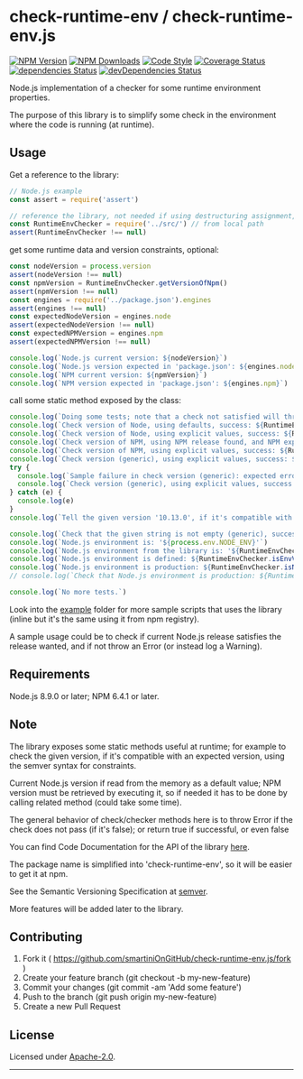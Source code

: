 # check-runtime-env / check-runtime-env.js

  [![NPM Version](https://img.shields.io/npm/v/check-runtime-env.svg?style=flat)](https://npmjs.org/package/check-runtime-env/)
  [![NPM Downloads](https://img.shields.io/npm/dm/check-runtime-env.svg?style=flat)](https://npmjs.org/package/check-runtime-env/)
  [![Code Style](https://img.shields.io/badge/code%20style-standard-brightgreen.svg?style=flat)](http://standardjs.com/)
  [![Coverage Status](https://coveralls.io/repos/github/smartiniOnGitHub/check-runtime-env.js/badge.svg?branch=master)](https://coveralls.io/github/smartiniOnGitHub/check-runtime-env.js/?branch=master)
  [![dependencies Status](https://david-dm.org/smartiniOnGitHub/check-runtime-env.js/status.svg)](https://david-dm.org/smartiniOnGitHub/check-runtime-env.js)
  [![devDependencies Status](https://david-dm.org/smartiniOnGitHub/check-runtime-env.js/dev-status.svg)](https://david-dm.org/smartiniOnGitHub/check-runtime-env.js?type=dev)

Node.js implementation of a checker for some runtime environment properties.

The purpose of this library is to simplify some check in the environment where 
the code is running (at runtime).


## Usage

Get a reference to the library:

```js
// Node.js example
const assert = require('assert')

// reference the library, not needed if using destructuring assignment, see below
const RuntimeEnvChecker = require('../src/') // from local path
assert(RuntimeEnvChecker !== null)
```

get some runtime data and version constraints, optional:

```js
const nodeVersion = process.version
assert(nodeVersion !== null)
const npmVersion = RuntimeEnvChecker.getVersionOfNpm()
assert(npmVersion !== null)
const engines = require('../package.json').engines
assert(engines !== null)
const expectedNodeVersion = engines.node
assert(expectedNodeVersion !== null)
const expectedNPMVersion = engines.npm
assert(expectedNPMVersion !== null)

console.log(`Node.js current version: ${nodeVersion}`)
console.log(`Node.js version expected in 'package.json': ${engines.node}`)
console.log(`NPM current version: ${npmVersion}`)
console.log(`NPM version expected in 'package.json': ${engines.npm}`)
```

call some static method exposed by the class:

```js
console.log(`Doing some tests; note that a check not satisfied will throw Error ...`)
console.log(`Check version of Node, using defaults, success: ${RuntimeEnvChecker.checkVersionOfNode()}`)
console.log(`Check version of Node, using explicit values, success: ${RuntimeEnvChecker.checkVersionOfNode(nodeVersion, expectedNodeVersion)}`)
console.log(`Check version of NPM, using NPM release found, and NPM expected value implicit, success: ${RuntimeEnvChecker.checkVersionOfNpm(npmVersion)}`)
console.log(`Check version of NPM, using explicit values, success: ${RuntimeEnvChecker.checkVersionOfNpm(npmVersion, expectedNPMVersion)}`)
console.log(`Check version (generic), using explicit values, success: ${RuntimeEnvChecker.checkVersion('10.13.0', '>=8.9.0 <12.0.0')}`)
try {
  console.log(`Sample failure in check version (generic): expected error`)
  console.log(`Check version (generic), using explicit values, success: ${RuntimeEnvChecker.checkVersion('10.13.0', '>=12.0.0')}`)
} catch (e) {
  console.log(e)
}
console.log(`Tell the given version '10.13.0', if it's compatible with the constraint '>=12.0.0': ${RuntimeEnvChecker.isVersionCompatible('10.13.0', '>=12.0.0')}, but anyway no error raised here`)

console.log(`Check that the given string is not empty (generic), success: ${RuntimeEnvChecker.checkStringNotEmpty('10.13.0')}`)
console.log(`Node.js environment is: '${process.env.NODE_ENV}'`)
console.log(`Node.js environment from the library is: '${RuntimeEnvChecker.getNodeEnv()}'`)
console.log(`Node.js environment is defined: ${RuntimeEnvChecker.isEnvVarDefined('NODE_ENV')}`)
console.log(`Node.js environment is production: ${RuntimeEnvChecker.isNodeEnvProduction()}`)
// console.log(`Check that Node.js environment is production: ${RuntimeEnvChecker.checkNodeEnvProduction()}`)

console.log(`No more tests.`)
```

Look into the [example](./example/) folder for more sample scripts that uses the library 
(inline but it's the same using it from npm registry).

A sample usage could be to check if current Node.js release satisfies 
the release wanted, and if not throw an Error (or instead log a Warning).


## Requirements

Node.js 8.9.0 or later; NPM 6.4.1 or later.


## Note

The library exposes some static methods useful at runtime; 
for example to check the given version, 
if it's compatible with an expected version, 
using the semver syntax for constraints.

Current Node.js version if read from the memory as a default value; 
NPM version must be retrieved by executing it, so if needed it has to be done 
by calling related method (could take some time).

The general behavior of check/checker methods here is to throw Error if the check 
does not pass (if it's false); or return true if successful, or even false

You can find Code Documentation for the API of the library [here](https://smartiniongithub.github.io/check-runtime-env.js/).

The package name is simplified into 'check-runtime-env', so it will be easier to get it at npm.

See the Semantic Versioning Specification at [semver](https://semver.org).

More features will be added later to the library.


## Contributing

1. Fork it ( https://github.com/smartiniOnGitHub/check-runtime-env.js/fork )
2. Create your feature branch (git checkout -b my-new-feature)
3. Commit your changes (git commit -am 'Add some feature')
4. Push to the branch (git push origin my-new-feature)
5. Create a new Pull Request


## License

Licensed under [Apache-2.0](./LICENSE).

----
